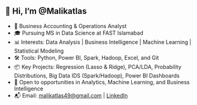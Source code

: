 ## 👋 Hi, I’m @Malikatlas

- 🔹 Business Accounting & Operations Analyst  
- 🎓 Pursuing MS in Data Science at FAST Islamabad  
- 📊 Interests: Data Analysis | Business Intelligence | Machine Learning | Statistical Modeling  
- 🛠️ Tools: Python, Power BI, Spark, Hadoop, Excel, and Git  
- 📦 Key Projects: Regression (Lasso & Ridge), PCA/LDA, Probability Distributions, Big Data IDS (Spark/Hadoop), Power BI Dashboards  
- 🚀 Open to opportunities in Analytics, Machine Learning, and Business Intelligence  
- 📬 Email: malikatlas49@gmail.com | [LinkedIn](https://www.linkedin.com/in/malik-atlas-875035185)
